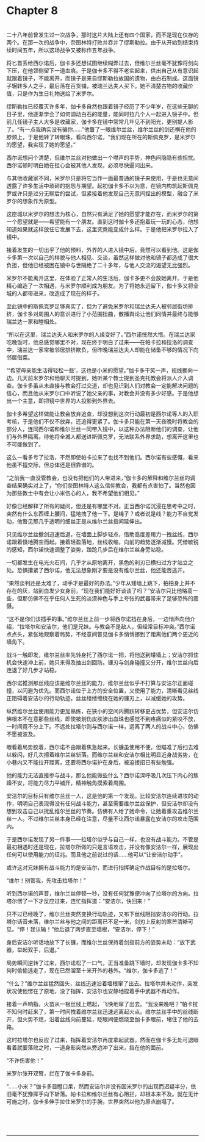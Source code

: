 # Chapter 8

<br>
二十八年前曾发生过一次战争，那时这片大陆上还有四个国家，而不是现在仅存的两个。在那一次的战争中，奈图林特打败并吞并了缪斯勒拉。由于从开始到结束持续时间五年，所以这场战争又被称作五年战争。

将匕首丢给西尔诺后，伽卡多还想试图继续糊弄过去，但维尔兰丝毫不犹豫将剑向下压，在他颈侧留下一道血痕。于是伽卡多不得不老实起来，供出自己从有意识起就跟着镜子，不能离开，而镜子是来自缪斯勒拉故国的遗物，由白石制成。这面镜子辗转多人之手，最后落在百货铺，被瑞兰达夫人买下。她不清楚古物的收藏价值，只是作为生日礼物送给了米罗尔。

缪斯勒拉已经覆灭许多年，伽卡多自然也跟着镜子经历了不少年岁，在这些无聊的日子里，他逐渐学会了如何调动白石的能量，能同时拉几个人一起进入镜子中。但前几任镜子主人大多是收藏家，伽卡多在镜中常常几年见不到阳光，更别提人影了。“有一点我确实没有骗你……”他瞥了一眼维尔兰丝，维尔兰丝的剑还横在他的脖颈上，于是他转了转眼珠，看向西尔诺，“我们现在所在的斯佩克罗，是米罗尔的愿望，我实现了她的愿望。”

西尔诺想问个清楚，但维尔兰丝对他做出一个噤声的手势，神色间隐隐有些担忧。西尔诺顿时明白她在担心会被其他人发现，必须尽快逼问出来。

与其他收藏家不同，米罗尔只是将它当作一面最普通的镜子来使用，于是也无意间透露了许多生活中琐碎的抱怨与期望。起初伽卡多不以为意，在镜内构筑起斯佩克罗或许只是过分无聊后的尝试，但紧接着他发现自己无意间捏出的模型，融合了米罗尔的想象作为原型。

这座城以米罗尔的想法为核心，自然只有满足了她的愿望才能存在，而米罗尔的第一个愿望就是——希望能有一个朋友。直到这时伽卡多还抱着玩一玩的心态，他想知道如果就这样放任它发展下去，这里究竟能变成什么样。于是他把米罗尔拉入了镜中。

接着发生的一切出乎了他的预料，外界的人进入镜中后，竟然可以看到他。这是伽卡多第一次以自己的样貌与他人相见、交谈，虽然这样做对他和镜子都造成了很大负担，但他已经被困在镜中与世隔绝了二十多年，与他人交流的渴望无比强烈。

米罗尔不能离开这里，在体验了正常人的生活后，伽卡多更不会放她离开。于是他精心编造了一次相遇，与米罗尔顺利成为朋友。为了将她永远留下，伽卡多又将全城的人都带进来，改造成了现在的样子。

至此镜中的斯佩克罗足够真实了，但为了避免米罗尔和瑞兰达夫人被邻居街坊排挤，伽卡多对周围人的意识进行了小范围扭曲，散播舆论让他们同情并最终与能够瑞兰达一家和睦相处。

“所以在这里，瑞兰达夫人和米罗尔的人缘变好了。”西尔诺恍然大悟。在瑞兰达家吃晚饭时，他总感觉哪里不对，现在终于明白了过来——在帕卡拉和拉洛的调查中，瑞兰达一家常被邻居排挤欺负，但昨晚瑞兰达夫人却能在储备不够的情况下向邻居借菜。

“‘希望母亲能生活得轻松一些’，这也是小米的愿望。”伽卡多干笑一声，视线挪向一边。几天前米罗尔和他聊天时提到，她听某个教士提到圣克托教会将派人介入调查。伽卡多虽从未直接与教会打过交道，却也见识到人们对教会一定能解决问题的信心，而且他从米罗尔口中听说了她父亲的事，对教会并没有多少好感。于是他想出一个主意，即把镜中世界的人投影到外界去。

伽卡多希望这样做能让教会放弃追查，却没想到这次行动最初是西尔诺等人的入职考核，于是他们不仅不放弃，还追得更紧了。伽卡多只能在第一天夜晚时将教会的部分人，连同西尔诺和维尔兰丝一同带入镜中，以这种办法阻断他们的调查，让他们与外界隔离。待他将全城人都送进斯佩克罗，无法联系外界求助，想离开这里也不可能做到了。

这么一看多亏了拉洛，不然即使帕卡拉来了也找不到他们。西尔诺有些感慨，看来他虽不擅交际，但总体还是很靠谱的。

“之前我一直没管教会，也没有把他们的人带进来，”伽卡多的解释和维尔兰丝的调查结果确实对上了，“你们奈图林特人这么信仰教会，我都有点害怕了。当然也因为那些教士中有会让小米伤心的人，我不希望他们相见。”

好像已经解释了所有的疑问，但还是有哪里不对。正当西尔诺沉浸在思考中之时，突然有什么东西缠上腰间，猛地拽了他一下。是绳子？或者说是线？能力不自觉发动，他瞥见那几乎透明的细丝正是从维尔兰丝指间延伸出。

只见维尔兰丝撤剑迅速后退，在墙面上脚步轻点，借助高度差用力一拽丝线，西尔诺跟着倏地腾空而起。接着轻盈落地，丝线收缩，向前的趋势逐渐减慢。凭借敏锐的感知，西尔诺快速调整了姿势，踉跄几步后在维尔兰丝身旁站稳。

一切都发生在电光火石间，几乎才从原地离开，黑色的利刃已横扫过方才站立之处。恐惧攥紧了西尔诺，他无法想象刚才要是没有维尔兰丝，他还能否逃开。

“果然谈判还是太难了，动手才是最好的办法。”少年从矮墙上跳下，拍拍身上并不存在的灰，站到白发少女身前，“现在我们能好好谈谈了吗？”安洁尔只比他略高一些，但那仿佛不在乎任何人生死的淡漠神色与手上夸张的武器带来了足够恐怖的震慑。

“这不是你们该插手的事。”维尔兰丝上前一步将西尔诺挡在身后，一边悄声向他介绍，“拉塔尔和安洁尔，他们是兄妹。与教会不是敌人，但经常目标冲突。”西尔诺点点头，紧张地观察着局势，不经意间瞥见伽卡多悄悄挪到了距离他们两个更近的墙角下。

战斗一触即发，维尔兰丝率先转身托了西尔诺一把，将他送到矮墙上；安洁尔抓住机会快速冲上前，她只来得及抽出剑回防。镰刃与剑身碰撞又分开，维尔兰丝向后连退了好几步才站稳。

西尔诺推测那丝线应该是维尔兰丝的能力，维尔兰丝似乎不打算与安洁尔正面碰撞，以闪避为优先。而西尔诺位于上方的安全位置，又使用了能力，清晰看见丝线正阻碍着安洁尔的行动轨迹，丝丝缕缕缠绕在她的镰刃上，以减缓她的攻势。

纵然维尔兰丝使用能力更加熟练，在狭小的空间内腾跃转移更占优势，但安洁尔仿佛根本不在意那些丝线，即使被划伤皮肤渗出血珠也感觉不到疼痛似的紧咬不放，一时间竟不分上下。不远处拉塔尔则与西尔诺一样，远离了两人的战斗中心，仿佛不愿被波及。

眼看着局势胶着，西尔诺不由跟着焦急起来。长镰虽使用不便，但瞄准了后扫去难以躲闪，好几次擦着维尔兰丝斩落。而维尔兰丝和安洁尔相比明显近身战劣势，在小巷内又不能拉开距离，还要将西尔诺护在身后，被迫接招已有些勉强。

他的能力无法直接参与战斗，那么他能做些什么？西尔诺深呼吸几次压下内心的焦躁不安，将能力尽力平铺开，精神触角摸索着周围。

安洁尔的目标只有维尔兰丝一人，这是他的第一个发现。比较安洁尔连续进攻的动作，明明自己表现得没有任何战斗能力，甚至需要维尔兰丝保护，但安洁尔却没有想到攻击自己以扰乱维尔兰丝的节奏。仿佛有人给了她命令，让她着重攻击维尔兰丝一人。不过维尔兰丝本身已经在注意，尽量不让西尔诺暴露在安洁尔的攻击范围内。

于是西尔诺发现了另一件事——拉塔尔似乎与自己一样，也没有战斗能力。不管是最初相遇时还是现在，拉塔尔所做的只是言语攻击，并没有像安洁尔一样，展现出任何可以使用能力的征兆。而且他之前说过的话……他可以“让安洁尔动手”。

或许这对兄妹拥有战斗能力的是安洁尔，而进行指挥确定作战目标的是拉塔尔。

“维尔！别管我，先攻击拉塔尔！”

听到西尔诺的声音，维尔兰丝停顿一秒，没有任何犹豫便冲向了拉塔尔的方向。拉塔尔愣了一下才反应过来，连忙指挥道：“安洁尔，快回来！”

只不过已经晚了，维尔兰丝突然变换行动轨迹，又布下丝线阻挡安洁尔的行动。拉塔尔话音未落，维尔兰丝与他之间的距离已不足一米，剑刃上反射的寒芒清晰可见。“停！我认输！”他后退了两步直至墙根，“安洁尔，停下！”

身后安洁尔听话地放下了长镰，而维尔兰丝保持着剑指前方的姿势未动：“放下武器，举起双手，后退。”

局势瞬间逆转了过来，西尔诺松了一口气，正当准备跳下墙时，却发现伽卡多不知何时偷偷逃走了，现在已然溜至十米开外的巷外。“维尔，伽卡多逃了！”

“什么？”维尔兰丝猛然回头，丝线迅速沿着墙根窜了出去。拉塔尔并未动作，突发状况使他愣在了原地，没了指挥，安洁尔也安静地捏着手中武器不再动作。

接着一声响指，火苗从一根丝线上燃起，飞快地窜了出去。“我没来晚吧？”帕卡拉不知何时赶来了，第一时间拽着维尔兰丝迅速远离起火点。维尔兰丝手中的丝线断开，但火势不熄，沿着丝线向前蔓延，眨眼间便燃烧至伽卡多眼前，堵住了他的去路。

这时拉塔尔也反应了过来，指挥着安洁尔再度拿起武器。然而在伽卡多无处可退眼看着就要落败之时，一道身影突然从旁边冲了出来，挡在他的面前。

“不许伤害他！”

米罗尔张开双臂，拦在了伽卡多身前。

“……小米？”伽卡多目瞪口呆，然而安洁尔并没有因米罗尔的出现而迟疑半分，依旧毫不犹豫挥手向下斩落。帕卡拉和维尔兰丝有心阻拦，却根本来不及。就在无计可施之时，伽卡多伸手拉住米罗尔的手腕，世界突然以他为原点崩塌了。

<br>
<br>
<br>

---
